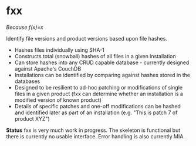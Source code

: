 fxx 
===
*Because f(x)=x*

Identify file versions and product versions based upon file hashes.

- Hashes files individually using SHA-1 
- Constructs total (snowball) hashes of all files in a given installation
- Can store hashes into any CRUD capable database - currently designed against Apache's CouchDB
- Installations can be identified by comparing against hashes stored in the databases
- Designed to be resilient to ad-hoc patching or modifications of single files in a given product (fxx can determine whether an installation is a modified version of known product)
- Details of specific patches and one-off modifications can be hashed and identified later as part of an installation (e.g. "This is patch 7 of product XYZ")

**Status**
fxx is very much work in progress. The skeleton is functional but there is currently no usable interface. Error handling is also currently MIA.
